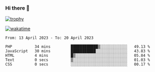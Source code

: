 ### Hi there 👋

[![trophy](https://github-profile-trophy.vercel.app/?username=cxnky&theme=dracula)](https://github.com/ryo-ma/github-profile-trophy)

[![wakatime](https://wakatime.com/badge/user/1c39c599-5497-41b9-a5be-2c4676e7fd23.svg)](https://wakatime.com/@1c39c599-5497-41b9-a5be-2c4676e7fd23)
<!--START_SECTION:waka-->

```text
From: 13 April 2023 - To: 20 April 2023

PHP          34 mins         ████████████▒░░░░░░░░░░░░   49.13 %
JavaScript   30 mins         ███████████░░░░░░░░░░░░░░   43.83 %
HTML         4 mins          █▒░░░░░░░░░░░░░░░░░░░░░░░   05.84 %
Text         0 secs          ▒░░░░░░░░░░░░░░░░░░░░░░░░   01.03 %
CSS          0 secs          ░░░░░░░░░░░░░░░░░░░░░░░░░   00.17 %
```

<!--END_SECTION:waka-->
